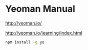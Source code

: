 # Yeoman Manual

<http://yeoman.io/>

<http://yeoman.io/learning/index.html>

```bash
npm install -g yo
```
